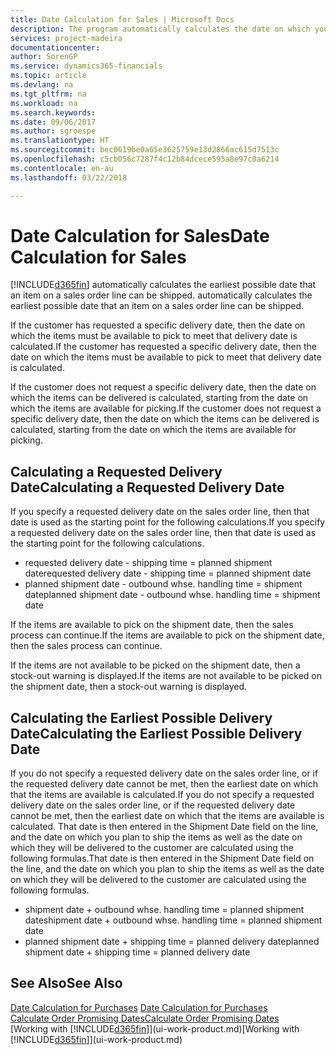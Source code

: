 ```yaml
---
title: Date Calculation for Sales | Microsoft Docs
description: The program automatically calculates the date on which you must order an item to have it in inventory on a certain date. This is the date on which you can expect items ordered on a particular date to be available for picking.
services: project-madeira
documentationcenter: 
author: SorenGP
ms.service: dynamics365-financials
ms.topic: article
ms.devlang: na
ms.tgt_pltfrm: na
ms.workload: na
ms.search.keywords: 
ms.date: 09/06/2017
ms.author: sgroespe
ms.translationtype: HT
ms.sourcegitcommit: bec0619be0a65e3625759e13d2866ac615d7513c
ms.openlocfilehash: c5cb056c7287f4c12b84dcece595a8e97c0a6214
ms.contentlocale: en-au
ms.lasthandoff: 03/22/2018

---
```

# <a name="date-calculation-for-sales"></a><span data-ttu-id="ffd32-104">Date Calculation for Sales</span><span class="sxs-lookup"><span data-stu-id="ffd32-104">Date Calculation for Sales</span></span>
[!INCLUDE[d365fin](includes/d365fin_md.md)]<span data-ttu-id="ffd32-105"> automatically calculates the earliest possible date that an item on a sales order line can be shipped.</span><span class="sxs-lookup"><span data-stu-id="ffd32-105"> automatically calculates the earliest possible date that an item on a sales order line can be shipped.</span></span>

<span data-ttu-id="ffd32-106">If the customer has requested a specific delivery date, then the date on which the items must be available to pick to meet that delivery date is calculated.</span><span class="sxs-lookup"><span data-stu-id="ffd32-106">If the customer has requested a specific delivery date, then the date on which the items must be available to pick to meet that delivery date is calculated.</span></span>

<span data-ttu-id="ffd32-107">If the customer does not request a specific delivery date, then the date on which the items can be delivered is calculated, starting from the date on which the items are available for picking.</span><span class="sxs-lookup"><span data-stu-id="ffd32-107">If the customer does not request a specific delivery date, then the date on which the items can be delivered is calculated, starting from the date on which the items are available for picking.</span></span>

## <a name="calculating-a-requested-delivery-date"></a><span data-ttu-id="ffd32-108">Calculating a Requested Delivery Date</span><span class="sxs-lookup"><span data-stu-id="ffd32-108">Calculating a Requested Delivery Date</span></span>
<span data-ttu-id="ffd32-109">If you specify a requested delivery date on the sales order line, then that date is used as the starting point for the following calculations.</span><span class="sxs-lookup"><span data-stu-id="ffd32-109">If you specify a requested delivery date on the sales order line, then that date is used as the starting point for the following calculations.</span></span>

- <span data-ttu-id="ffd32-110">requested delivery date - shipping time = planned shipment date</span><span class="sxs-lookup"><span data-stu-id="ffd32-110">requested delivery date - shipping time = planned shipment date</span></span>
- <span data-ttu-id="ffd32-111">planned shipment date - outbound whse. handling time = shipment date</span><span class="sxs-lookup"><span data-stu-id="ffd32-111">planned shipment date - outbound whse. handling time = shipment date</span></span>

<span data-ttu-id="ffd32-112">If the items are available to pick on the shipment date, then the sales process can continue.</span><span class="sxs-lookup"><span data-stu-id="ffd32-112">If the items are available to pick on the shipment date, then the sales process can continue.</span></span>

<span data-ttu-id="ffd32-113">If the items are not available to be picked on the shipment date, then a stock-out warning is displayed.</span><span class="sxs-lookup"><span data-stu-id="ffd32-113">If the items are not available to be picked on the shipment date, then a stock-out warning is displayed.</span></span>

## <a name="calculating-the-earliest-possible-delivery-date"></a><span data-ttu-id="ffd32-114">Calculating the Earliest Possible Delivery Date</span><span class="sxs-lookup"><span data-stu-id="ffd32-114">Calculating the Earliest Possible Delivery Date</span></span>
<span data-ttu-id="ffd32-115">If you do not specify a requested delivery date on the sales order line, or if the requested delivery date cannot be met, then the earliest date on which that the items are available is calculated.</span><span class="sxs-lookup"><span data-stu-id="ffd32-115">If you do not specify a requested delivery date on the sales order line, or if the requested delivery date cannot be met, then the earliest date on which that the items are available is calculated.</span></span> <span data-ttu-id="ffd32-116">That date is then entered in the Shipment Date field on the line, and the date on which you plan to ship the items as well as the date on which they will be delivered to the customer are calculated using the following formulas.</span><span class="sxs-lookup"><span data-stu-id="ffd32-116">That date is then entered in the Shipment Date field on the line, and the date on which you plan to ship the items as well as the date on which they will be delivered to the customer are calculated using the following formulas.</span></span>

- <span data-ttu-id="ffd32-117">shipment date + outbound whse. handling time = planned shipment date</span><span class="sxs-lookup"><span data-stu-id="ffd32-117">shipment date + outbound whse. handling time = planned shipment date</span></span>
- <span data-ttu-id="ffd32-118">planned shipment date + shipping time = planned delivery date</span><span class="sxs-lookup"><span data-stu-id="ffd32-118">planned shipment date + shipping time = planned delivery date</span></span>


## <a name="see-also"></a><span data-ttu-id="ffd32-119">See Also</span><span class="sxs-lookup"><span data-stu-id="ffd32-119">See Also</span></span>  
 <span data-ttu-id="ffd32-120">[Date Calculation for Purchases](purchasing-date-calculation-for-purchases.md) </span><span class="sxs-lookup"><span data-stu-id="ffd32-120">[Date Calculation for Purchases](purchasing-date-calculation-for-purchases.md) </span></span>  
 [<span data-ttu-id="ffd32-121">Calculate Order Promising Dates</span><span class="sxs-lookup"><span data-stu-id="ffd32-121">Calculate Order Promising Dates</span></span>](sales-how-to-calculate-order-promising-dates.md)  
 <span data-ttu-id="ffd32-122">[Working with [!INCLUDE[d365fin](includes/d365fin_md.md)]](ui-work-product.md)</span><span class="sxs-lookup"><span data-stu-id="ffd32-122">[Working with [!INCLUDE[d365fin](includes/d365fin_md.md)]](ui-work-product.md)</span></span>

